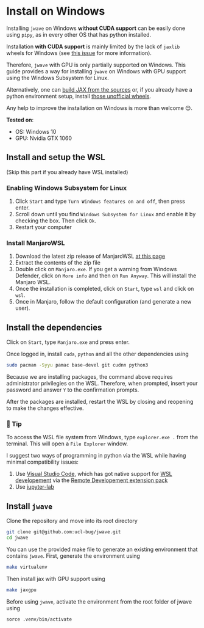 # Install on Windows

Installing `jwave` on Windows **without CUDA support** can be easily done using `pipy`, as in every other OS that has python installed. 

Installation **with CUDA support** is mainly limited by the lack of `jaxlib` wheels for Windows (see [this issue](https://github.com/google/jax/issues/5795) for more information).

Therefore, `jwave` with GPU is only partially supported on Windows. This guide provides a way for installing `jwave` on Windows with GPU support using the Windows Subsystem for Linux.  

Alternatively, one can [build JAX from the sources](https://jax.readthedocs.io/en/latest/developer.html) or, if you already have a python environment setup, install [those unofficial wheels](https://github.com/cloudhan/jax-windows-builder).

Any help to improve the installation on Windows is more than welcome 😊.

**Tested on**:

- OS: Windows 10
- GPU: Nvidia GTX 1060


## Install and setup the WSL

(Skip this part if you already have WSL installed)

### Enabling Windows Subsystem for Linux

1. Click `Start` and type `Turn Windows features on and off`, then press enter.
2. Scroll down until you find `Windows Subsystem for Linux` and enable it by checking the box. Then click `Ok`.
3. Restart your computer

### Install ManjaroWSL

1. Download the latest zip release of ManjaroWSL [at this page](https://github.com/sileshn/ManjaroWSL/releases)
2. Extract the contents of the zip file
3. Double click on `Manjaro.exe`. If you get a warning from Windows Defender, click on `More info` and then on `Run Anyway`. This will install the Manjaro WSL.
4. Once the installation is completed, click on `Start`, type `wsl` and click on `wsl`.
5. Once in Manjaro, follow the default configuration (and generate a new user).

## Install the dependencies

Click on `Start`, type `Manjaro.exe` and press enter. 

Once logged in, install `cuda`, `python` and all the other dependencies using

```bash
sudo pacman -Syyu pamac base-devel git cudnn python3
```

Because we are installing packages, the command above requires administrator privilegies on the WSL. Therefore, when prompted, insert your password and answer `Y` to the confirmation prompts.

After the packages are installed, restart the WSL by closing and reopening to make the changes effective.

### 🔁 Tip

To access the WSL file system from Windows, type `explorer.exe .` from the terminal. This will open a `File Explorer` window.

I suggest two ways of programming in python via the WSL while having minimal compatibility issues:

1. Use [Visual Studio Code](https://code.visualstudio.com), which has got native support for [WSL developement](https://code.visualstudio.com/docs/remote/wsl#_getting-started) via the [Remote Developement extension pack](https://code.visualstudio.com/docs/remote/wsl#_getting-started)
2. Use [jupyter-lab](https://jupyter.org/install)

## Install `jwave`

Clone the repository and move into its root directory

```bash
git clone git@github.com:ucl-bug/jwave.git
cd jwave
```

You can use the provided make file to generate an existing environment that contains `jwave`. First, generate the environment using

```bash
make virtualenv
```

Then install jax with GPU support using

```bash
make jaxgpu
```

Before using `jwave`,  activate the environment from the root folder of jwave using 

```
sorce .venv/bin/activate
```